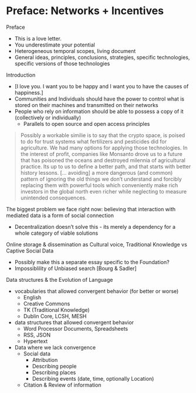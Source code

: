 # Preface: Networks + Incentives

Preface
* This is a love letter.
* You underestimate your potential
* Heterogeneous temporal scopes, living document
* General ideas, principles, conclusions, strategies,  specific technologies, specific versions of those technologies

Introduction
* [I love you. I want you to be happy and I want you to have the causes of happiness.]
* Communities and Individuals should have the power to control what is stored on their machines and transmitted on their networks
* People who rely on information should be able to possess a copy of it (collectively or individually)
    * Parallels to open source and open access principles

> Possibly a workable similie is to say that the crypto space, is poised to do for trust systems what fertilizers and pesticides did for agriculture. We had many options for applying those technologies. In the interest of profit, companies like Monsanto drove us to a future that has poisoned the oceans and destroyed milennia of agricultural practice. Its up to us to define a better path, and that starts with better history lessons.  [... avoiding] a more dangerous (and common) pattern of ignoring the old things we don’t understand and forcibly replacing them with powerful tools which conveniently make rich investors in the global north even richer while neglecting to measure unintended consequences.

The biggest problem we face right now: believing that interaction with mediated data is a form of social connection
* Decentralization doesn’t solve this - its merely a dependency for a whole category of viable solutions

Online storage & dissemination as Cultural voice, Traditional Knowledge vs Captive Social Data
* Possibly make this a separate essay specific to the Foundation?
* Impossiblility of Unbiased search [Bourg & Sadler]

Data structures & the Evolution of Language
*  vocabularies that allowed convergent behavior (for better or worse)
    * English
    * Creative Commons
    * TK (Traditional Knowledge)
    * Dublin Core, LCSH, MESH
* data structures that allowed convergent behavior
    * Word Processor Documents, Spreadsheets
    * RSS, JSON
    * Hypertext
* Data where we lack convergence
    * Social data
        * Attribution
        * Describing people
        * Describing places
        * Describing events (date, time, optionally Location)
    * Citation & Review of information
